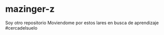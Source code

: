 # mazinger-z
Soy otro repositorio
Moviendome por estos lares en busca de aprendizaje
#cercadelsuelo
